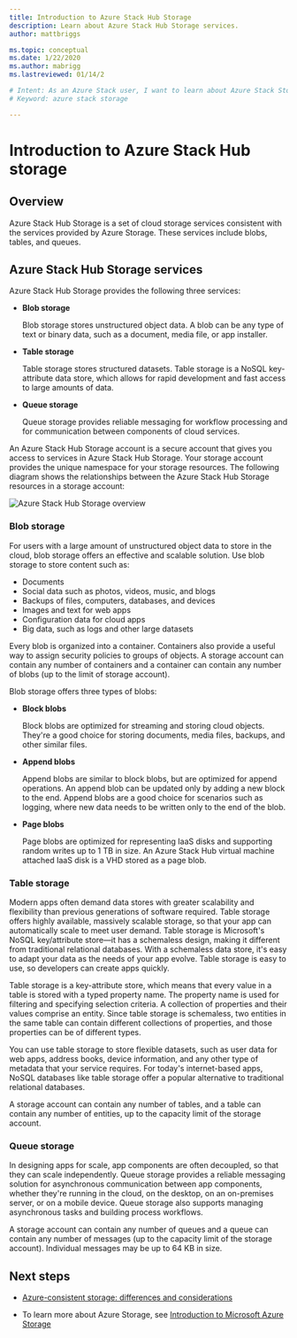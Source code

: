 ```yaml
---
title: Introduction to Azure Stack Hub Storage 
description: Learn about Azure Stack Hub Storage services.
author: mattbriggs

ms.topic: conceptual
ms.date: 1/22/2020
ms.author: mabrigg
ms.lastreviewed: 01/14/2

# Intent: As an Azure Stack user, I want to learn about Azure Stack Storage services so I can store my data.
# Keyword: azure stack storage

---
```


# Introduction to Azure Stack Hub storage

## Overview

Azure Stack Hub Storage is a set of cloud storage services consistent with the services provided by Azure Storage. These services include blobs, tables, and queues.

## Azure Stack Hub Storage services

Azure Stack Hub Storage provides the following three services:

- **Blob storage**

    Blob storage stores unstructured object data. A blob can be any type of text or binary data, such as a document, media file, or app installer.

- **Table storage**

    Table storage stores structured datasets. Table storage is a NoSQL key-attribute data store, which allows for rapid development and fast access to large amounts of data.

- **Queue storage**

    Queue storage provides reliable messaging for workflow processing and for communication between components of cloud services.

An Azure Stack Hub Storage account is a secure account that gives you access to services in Azure Stack Hub Storage. Your storage account provides the unique namespace for your storage resources. The following diagram shows the relationships between the Azure Stack Hub Storage resources in a storage account:

![Azure Stack Hub Storage overview](media/azure-stack-storage-overview/AzureStackStorageOverview.png)

### Blob storage

For users with a large amount of unstructured object data to store in the cloud, blob storage offers an effective and scalable solution. Use blob storage to store content such as:

- Documents
- Social data such as photos, videos, music, and blogs
- Backups of files, computers, databases, and devices
- Images and text for web apps
- Configuration data for cloud apps
- Big data, such as logs and other large datasets

Every blob is organized into a container. Containers also provide a useful way to assign security policies to groups of objects. A storage account can contain any number of containers and a container can contain any number of blobs (up to the limit of storage account).

Blob storage offers three types of blobs:

- **Block blobs**

    Block blobs are optimized for streaming and storing cloud objects. They're a good choice for storing documents, media files, backups, and other similar files.

- **Append blobs**

    Append blobs are similar to block blobs, but are optimized for append operations. An append blob can be updated only by adding a new block to the end. Append blobs are a good choice for scenarios such as logging, where new data needs to be written only to the end of the blob.

- **Page blobs**

    Page blobs are optimized for representing IaaS disks and supporting random writes up to 1 TB in size. An Azure Stack Hub virtual machine attached IaaS disk is a VHD stored as a page blob.

### Table storage

Modern apps often demand data stores with greater scalability and flexibility than previous generations of software required. Table storage offers highly available, massively scalable storage, so that your app can automatically scale to meet user demand. Table storage is Microsoft's NoSQL key/attribute store—it has a schemaless design, making it different from traditional relational databases. With a schemaless data store, it's easy to adapt your data as the needs of your app evolve. Table storage is easy to use, so developers can create apps quickly.

Table storage is a key-attribute store, which means that every value in a table is stored with a typed property name. The property name is used for filtering and specifying selection criteria. A collection of properties and their values comprise an entity. Since table storage is schemaless, two entities in the same table can contain different collections of properties, and those properties can be of different types.

You can use table storage to store flexible datasets, such as user data for web apps, address books, device information, and any other type of metadata that your service requires. For today's internet-based apps, NoSQL databases like table storage offer a popular alternative to traditional relational databases.

A storage account can contain any number of tables, and a table can contain any number of entities, up to the capacity limit of the storage account.

### Queue storage

In designing apps for scale, app components are often decoupled, so that they can scale independently. Queue storage provides a reliable messaging solution for asynchronous communication between app components, whether they're running in the cloud, on the desktop, on an on-premises server, or on a mobile device. Queue storage also supports managing asynchronous tasks and building process workflows.

A storage account can contain any number of queues and a queue can contain any number of messages (up to the capacity limit of the storage account). Individual messages may be up to 64 KB in size.

## Next steps

- [Azure-consistent storage: differences and considerations](azure-stack-acs-differences.md)

- To learn more about Azure Storage, see [Introduction to Microsoft Azure Storage](/azure/storage/common/storage-introduction)
